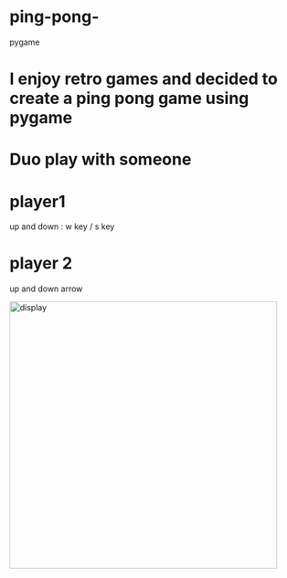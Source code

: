 # ping-pong-
pygame 


# I enjoy retro games and decided to create a ping pong game using pygame 

# Duo play with someone 
# player1 
up and down : w key / s key 

# player 2 
up and down arrow 
   
 

<img width="468" alt="display" src="https://github.com/antonioa6608/ping-pong-/assets/90696477/57888c0f-be7d-40ff-904a-e95f6c6b20bb">
